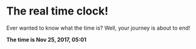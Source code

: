 # The real time clock!

Ever wanted to know what the time is? Well, your journey is about to end!

**The time is Nov 25, 2017, 05:01**